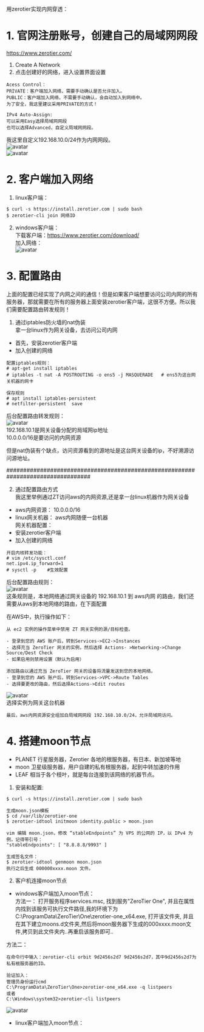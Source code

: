 用zerotier实现内网穿透：  
# 1. 官网注册账号，创建自己的局域网网段  
<https://www.zerotier.com/>  
1. Create A Network  
2. 点击创建好的网络，进入设置界面设置  
```
Acess Control：  
PRIVATE：客户端加入网络，需要手动确认是否允许加入。  
PUBLIC：客户端加入网络，不需要手动确认，会自动加入到网络中。  
为了安全，我这里建议采用PRIVATE的方式！  
```
```
IPv4 Auto-Assign:
可以采用Easy选择局域网网段
也可以选择Advanced，自定义局域网网段。
```
我这里自定义192.168.10.0/24作为内网网段。  
![avatar](https://raw.githubusercontent.com/tanxw123123/vpn/master/zerotier/img/zt-01.jpg)  
![avatar](https://raw.githubusercontent.com/tanxw123123/vpn/master/zerotier/img/zt-02.jpg)  
# 2. 客户端加入网络
1. linux客户端：  
```
$ curl -s https://install.zerotier.com | sudo bash
$ zerotier-cli join 网络ID
```
2. windows客户端：  
下载客户端：<https://www.zerotier.com/download/>  
加入网络：  
![avatar](https://raw.githubusercontent.com/tanxw123123/vpn/master/zerotier/img/zt-03.jpg)   
# 3. 配置路由
上面的配置已经实现了内网之间的通信！但是如果客户端想要访问公司内网的所有服务器，那就需要在所有的服务器上面安装zerotier客户端，这很不方便。所以我们需要配置路由转发规则！   
1. 通过iptables防火墙的nat伪装  
拿一台linux作为网关设备，去访问公司内网  
- 首先，安装zerotier客户端  
- 加入创建的网络
```
配置iptables规则：
# apt-get install iptables 
# iptables -t nat -A POSTROUTING -o ens5 -j MASQUERADE   # ens5为这台网关机器的网卡

保存规则
# apt install iptables-persistent
# netfilter-persistent  save
```
后台配置路由转发规则：  
![avatar](https://raw.githubusercontent.com/tanxw123123/vpn/master/zerotier/img/zt-04.jpg)  
192.168.10.1是网关设备分配的局域网ip地址  
10.0.0.0/16是要访问的内网资源  

但是nat伪装有个缺点，访问资源看到的源地址是这台网关设备的ip，不好溯源访问源地址。  

#################################################################################  

2. 通过配置路由方式  
我这里举例通过ZT访问aws的内网资源,还是拿一台linux机器作为网关设备  
- aws内网资源： 10.0.0.0/16  
- linux网关机器：  aws内网随便一台机器  
网关机器配置：  
- 安装zerotier客户端  
- 加入创建的网络  
```
开启内核转发功能：
# vim /etc/sysctl.conf
net.ipv4.ip_forward=1
# sysctl -p    #生效配置
```
后台配置路由规则：  
![avatar](https://raw.githubusercontent.com/tanxw123123/vpn/master/zerotier/img/zt-04.jpg)  
这条规则是，本地网络通过网关设备的 192.168.10.1 到 aws内网 的路由，我们还需要从aws到本地网络的路由，在下面配置  

在AWS中，执行操作如下：  
```
从 ec2 实例的操作菜单中禁用 ZT 网关实例的源/目标检查。  

- 登录到您的 AWS 账户后，转到Services->EC2->Instances
- 选择充当 ZeroTier 网关的实例，然后选择 Actions- >Networking->Change Source/Dest Check
- 如果启用则禁用设置（默认为启用）
```
```
添加路由以通过充当 ZeroTier 网关的设备将流量发送到您的本地网络。
- 登录到您的 AWS 账户后，转到Services->VPC->Route Tables
- 选择要更改的路由，然后选择Actions->Edit routes
```
![avatar](https://raw.githubusercontent.com/tanxw123123/vpn/master/zerotier/img/zt-05.jpg)  
选择实例为网关这台机器  
```
最后，aws内网资源安全组加白局域网网段 192.168.10.0/24，允许局域网访问。
```
# 4. 搭建moon节点
- PLANET 行星服务器，Zerotier 各地的根服务器，有日本、新加坡等地
- moon 卫星级服务器，用户自建的私有根服务器，起到中转加速的作用
- LEAF 相当于各个枝叶，就是每台连接到该网络的机器节点。

1. 安装和配置:  
```
$ curl -s https://install.zerotier.com | sudo bash

生成moon.json模板
$ cd /var/lib/zerotier-one
$ zerotier-idtool initmoon identity.public > moon.json

vim 编辑 moon.json，修改 “stableEndpoints” 为 VPS 的公网的 IP，以 IPv4 为例，记得带引号：
"stableEndpoints": [ "8.8.8.8/9993" ]

生成签名文件：
$ zerotier-idtool genmoon moon.json
执行之后生成 000000xxxx.moon 文件。
```

2. 客户机连接moon节点
- windows客户端加入moon节点：  
方法一：
  打开服务程序services.msc, 找到服务"ZeroTier One", 并且在属性内找到该服务可执行文件路径,我的环境下为C:\ProgramData\ZeroTier\One\zerotier-one_x64.exe, 打开该文件夹, 并且在其下建立moons.d文件夹,然后将moon服务器下生成的000xxxx.moon文件,拷贝到此文件夹内..再重启该服务即可..

方法二：
```
在命令行中输入：zerotier-cli orbit 9d2456s2d7 9d2456s2d7，其中9d2456s2d7为私有根服务器的ID。
```
```
验证加入：
管理员身份运行cmd
C:\ProgramData\ZeroTier\One>zerotier-one_x64.exe -q listpeers
或者
C:\Windows\system32>zerotier-cli listpeers
```
![avatar](https://raw.githubusercontent.com/tanxw123123/vpn/master/zerotier/img/zt-06.jpg)  

- linux客户端加入moon节点：

